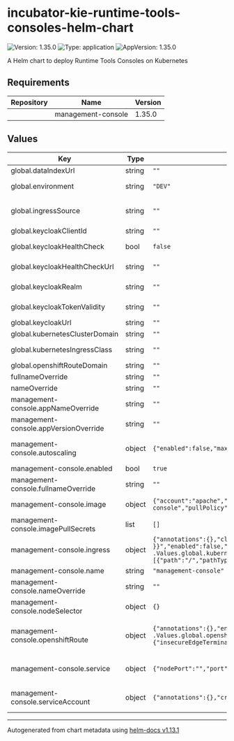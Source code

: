<!--
   Licensed to the Apache Software Foundation (ASF) under one
   or more contributor license agreements.  See the NOTICE file
   distributed with this work for additional information
   regarding copyright ownership.  The ASF licenses this file
   to you under the Apache License, Version 2.0 (the
   "License"); you may not use this file except in compliance
   with the License.  You may obtain a copy of the License at
     http://www.apache.org/licenses/LICENSE-2.0
   Unless required by applicable law or agreed to in writing,
   software distributed under the License is distributed on an
   "AS IS" BASIS, WITHOUT WARRANTIES OR CONDITIONS OF ANY
   KIND, either express or implied.  See the License for the
   specific language governing permissions and limitations
   under the License.
-->

# incubator-kie-runtime-tools-consoles-helm-chart

![Version: 1.35.0](https://img.shields.io/badge/Version-1.35.0-informational?style=flat-square) ![Type: application](https://img.shields.io/badge/Type-application-informational?style=flat-square) ![AppVersion: 1.35.0](https://img.shields.io/badge/AppVersion-1.35.0-informational?style=flat-square)

A Helm chart to deploy Runtime Tools Consoles on Kubernetes

## Requirements

| Repository | Name               | Version |
| ---------- | ------------------ | ------- |
|            | management-console | 1.35.0  |

## Values

| Key                                   | Type   | Default                                                                                                                                                                                                                                                 | Description                                                                                                                                      |
| ------------------------------------- | ------ | ------------------------------------------------------------------------------------------------------------------------------------------------------------------------------------------------------------------------------------------------------- | ------------------------------------------------------------------------------------------------------------------------------------------------ |
| global.dataIndexUrl                   | string | `""`                                                                                                                                                                                                                                                    | Set the URL that points to the Data Index service                                                                                                |
| global.environment                    | string | `"DEV"`                                                                                                                                                                                                                                                 | If want to enable Keycloak integration set it to PROD, otherwise set it to DEV                                                                   |
| global.ingressSource                  | string | `""`                                                                                                                                                                                                                                                    | Which ingress source is being used (none/"minikube"/"kubernetes"/"openshift") Obs.: For NOTES generation only                                    |
| global.keycloakClientId               | string | `""`                                                                                                                                                                                                                                                    | If using environment = PROD, set the KeyCloak client id                                                                                          |
| global.keycloakHealthCheck            | bool   | `false`                                                                                                                                                                                                                                                 | If using environment = PROD, enable or disable Keycloak health check                                                                             |
| global.keycloakHealthCheckUrl         | string | `""`                                                                                                                                                                                                                                                    | If using environment = PROD, set the KeyCloak health check url                                                                                   |
| global.keycloakRealm                  | string | `""`                                                                                                                                                                                                                                                    | If using environment = PROD, set the KeyCloak realm name                                                                                         |
| global.keycloakTokenValidity          | string | `""`                                                                                                                                                                                                                                                    | If using environment = PROD, set the KeyCloak token validity                                                                                     |
| global.keycloakUrl                    | string | `""`                                                                                                                                                                                                                                                    | If using environment = PROD, set the KeyCloak auth url                                                                                           |
| global.kubernetesClusterDomain        | string | `""`                                                                                                                                                                                                                                                    | If using Minikube or Kubernetes, set the cluster domain                                                                                          |
| global.kubernetesIngressClass         | string | `""`                                                                                                                                                                                                                                                    | If using Minikube or Kubernetes, set the Ingress class (i.e: nginx)                                                                              |
| global.openshiftRouteDomain           | string | `""`                                                                                                                                                                                                                                                    | If using OpenShift Routes, set the Route domain                                                                                                  |
| fullnameOverride                      | string | `""`                                                                                                                                                                                                                                                    | Overrides charts full name                                                                                                                       |
| nameOverride                          | string | `""`                                                                                                                                                                                                                                                    | Overrides charts name                                                                                                                            |
| management-console.appNameOverride    | string | `""`                                                                                                                                                                                                                                                    | Overrides the deployed application name                                                                                                          |
| management-console.appVersionOverride | string | `""`                                                                                                                                                                                                                                                    | Overrides the deployed application version                                                                                                       |
| management-console.autoscaling        | object | `{"enabled":false,"maxReplicas":100,"minReplicas":1,"targetCPUUtilizationPercentage":80}`                                                                                                                                                               | Management Console HorizontalPodAutoscaler configuration (https://kubernetes.io/docs/tasks/run-application/horizontal-pod-autoscale/)            |
| management-console.enabled            | bool   | `true`                                                                                                                                                                                                                                                  | Enable or disable Management Console installation                                                                                                |
| management-console.fullnameOverride   | string | `""`                                                                                                                                                                                                                                                    | Overrides charts full name                                                                                                                       |
| management-console.image              | object | `{"account":"apache","name":"incubator-kie-kogito-management-console","pullPolicy":"IfNotPresent","registry":"docker.io","tag":"main"}`                                                                                                                 | Image source configuration for the Management Console image                                                                                      |
| management-console.imagePullSecrets   | list   | `[]`                                                                                                                                                                                                                                                    | Pull secrets used when pulling Management Console image                                                                                          |
| management-console.ingress            | object | `{"annotations":{},"className":"{{ .Values.global.kubernetesIngressClass }}","enabled":false,"hosts":[{"host":"management-console.{{ .Values.global.kubernetesClusterDomain }}","paths":[{"path":"/","pathType":"ImplementationSpecific"}]}],"tls":[]}` | Management Console Ingress configuration (https://kubernetes.io/docs/concepts/services-networking/ingress/)                                      |
| management-console.name               | string | `"management-console"`                                                                                                                                                                                                                                  | Component name                                                                                                                                   |
| management-console.nameOverride       | string | `""`                                                                                                                                                                                                                                                    | Overrides charts name                                                                                                                            |
| management-console.nodeSelector       | object | `{}`                                                                                                                                                                                                                                                    |                                                                                                                                                  |
| management-console.openshiftRoute     | object | `{"annotations":{},"enabled":false,"host":"management-console.{{ .Values.global.openshiftRouteDomain }}","tls":{"insecureEdgeTerminationPolicy":"None","termination":"edge"}}`                                                                          | Management Console OpenShift Route configuration (https://docs.openshift.com/container-platform/4.14/networking/routes/route-configuration.html) |
| management-console.service            | object | `{"nodePort":"","port":8081,"targetPort":8080,"type":"ClusterIP"}`                                                                                                                                                                                      | Management Console Service configuration (https://kubernetes.io/docs/concepts/services-networking/service/)                                      |
| management-console.serviceAccount     | object | `{"annotations":{},"create":true,"name":""}`                                                                                                                                                                                                            | Management Console ServiceAccount configuration (https://kubernetes.io/docs/concepts/security/service-accounts/)                                 |

---

Autogenerated from chart metadata using [helm-docs v1.13.1](https://github.com/norwoodj/helm-docs/releases/v1.13.1)
